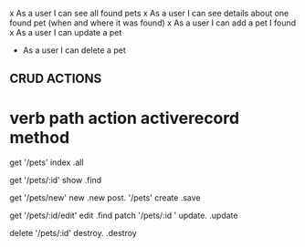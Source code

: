 x As a user I can see all found pets
x As a user I can see details about one found pet (when and where it was found)
x As a user I can add a pet I found
x As a user I can update a pet
- As a user I can delete a pet


## CRUD ACTIONS

# verb    path          action      activerecord method

get     '/pets'           index      .all

get     '/pets/:id'       show       .find

get     '/pets/new'       new        .new
post.   '/pets'          create     .save

get     '/pets/:id/edit'  edit       .find
patch   '/pets/:id '     update.    .update


delete  '/pets/:id'      destroy.   .destroy
